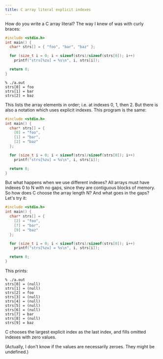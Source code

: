 ```yaml
---
title: C array literal explicit indexes
---
```


How do you write a C array literal? The way I knew of was with curly braces:

```c
#include <stdio.h>
int main() {
  char* strs[] = { "foo", "bar", "baz" };

  for (size_t i = 0; i < sizeof(strs)/sizeof(strs[0]); i++)
    printf("strs[%zu] = %s\n", i, strs[i]);

  return 0;
}
```

```
% ./a.out
strs[0] = foo
strs[1] = bar
strs[2] = baz
```

This lists the array elements in order; i.e. at indexes 0, 1, then 2. But there is also a notation which uses explicit indexes. This program is the same:

```c
#include <stdio.h>
int main() {
  char* strs[] = {
    [0] = "foo",
    [1] = "bar",
    [2] = "baz"
  };

  for (size_t i = 0; i < sizeof(strs)/sizeof(strs[0]); i++)
    printf("strs[%zu] = %s\n", i, strs[i]);

  return 0;
}
```

But what happens when we use different indexes? All arrays must have indexes 0 to N with no gaps, since they are contiguous blocks of memory. So how does C choose the array length N? And what goes in the gaps? Let's try it:

```c
#include <stdio.h>
int main() {
  char* strs[] = {
    [2] = "foo",
    [7] = "bar",
    [9] = "baz"
  };

  for (size_t i = 0; i < sizeof(strs)/sizeof(strs[0]); i++)
    printf("strs[%zu] = %s\n", i, strs[i]);

  return 0;
}
```

This prints:

```
% ./a.out
strs[0] = (null)
strs[1] = (null)
strs[2] = foo
strs[3] = (null)
strs[4] = (null)
strs[5] = (null)
strs[6] = (null)
strs[7] = bar
strs[8] = (null)
strs[9] = baz
```

C chooses the largest explicit index as the last index, and fills omitted indexes with zero values.

(Actually, I don't know if the values are necessarily zeroes. They might be undefined.)
